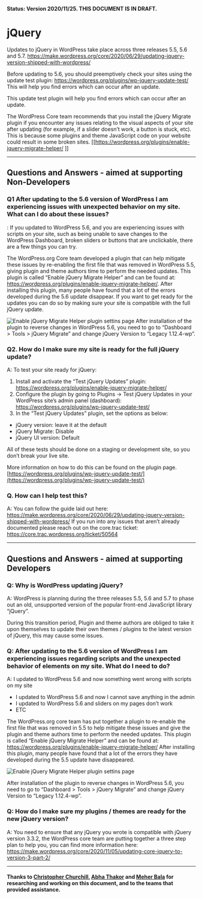 **Status: Version 2020/11/25. THIS DOCUMENT IS IN DRAFT.**

# jQuery

Updates to jQuery in WordPress take place across three releases 5.5, 5.6 and 5.7.
https://make.wordpress.org/core/2020/06/29/updating-jquery-version-shipped-with-wordpress/   

Before updating to 5.6, you should preemptively check your sites using the update test plugin: https://wordpress.org/plugins/wp-jquery-update-test/    
This will help you find errors which can occur after an update.

This update test plugin will help you find errors which can occur after an update.

The WordPress Core team recommends that you install the jQuery Migrate plugin if you encounter any issues relating to the visual aspects of your site after updating (for example, if a slider doesn’t work, a button is stuck, etc). This is because some plugins and theme JavaScript code on your website could result in some broken sites. [[https://wordpress.org/plugins/enable-jquery-migrate-helper/ ]]


***

## Questions and Answers - aimed at supporting Non-Developers 

### Q1  After updating to the 5.6 version of WordPress I am experiencing issues with unexpected behavior on my site. What can I do about these issues?

: If you updated to WordPress 5.6, and you are experiencing issues with scripts on your site, such as being unable to save changes to the WordPress Dashboard, broken sliders or buttons that are unclickable, there are a few things you can try. 

The WordPress.org Core team developed a plugin that can help mitigate these issues by re-enabling the first file that was removed in WordPress 5.5, giving plugin and theme authors time to perform the needed updates. This plugin is called “Enable jQuery Migrate Helper” and can be found at: https://wordpress.org/plugins/enable-jquery-migrate-helper/.  After installing this plugin, many people have found that a lot of the errors developed during the 5.6 update disappear. If you want to get ready for the updates you can do so by making sure your site is compatible with the full jQuery update. 

![Enable jQuery Migrate Helper plugin settins page](https://github.com/wpmarketingteam/WP5.6Marcomms/blob/master/Questions%20and%20Answers/images/jquery-migrate-plugin.png  "Enable jQuery Migrate Helper plugin settins page")
After installation of the plugin to reverse changes in WordPress 5.6, you need to go to “Dashboard > Tools > jQuery Migrate” and change jQuery Version to “Legacy 1.12.4-wp”.

### Q2. How do I make sure my site is ready for the full jQuery update? 

A: To test your site ready for jQuery:
1. Install and activate the “Test jQuery Updates” plugin: https://wordpress.org/plugins/enable-jquery-migrate-helper/
2. Configure the plugin by going to Plugins -> Test jQuery Updates in your WordPress site’s admin panel (dashboard): https://wordpress.org/plugins/wp-jquery-update-test/ 
3. In the “Test jQuery Updates” plugin, set the options as below:
 - jQuery version: leave it at the default 
 - jQuery Migrate: Disable
 - jQuery UI version: Default

All of these tests should be done on a staging or development site, so you don’t break your live site. 

More information on how to do this can be found on the plugin page. [https://wordpress.org/plugins/wp-jquery-update-test/](https://wordpress.org/plugins/wp-jquery-update-test/)












### Q. How can I help test this? 
A: You can follow the guide laid out here: https://make.wordpress.org/core/2020/06/29/updating-jquery-version-shipped-with-wordpress/ 
If you run into any issues that aren’t already documented please reach out on the core.trac ticket: https://core.trac.wordpress.org/ticket/50564

***

## Questions and Answers - aimed at supporting Developers 

### Q: Why is WordPress updating jQuery?
A: WordPress is planning during the three releases 5.5, 5.6 and 5.7 to phase out an old, unsupported version of the popular front-end JavaScript library “jQuery”. 

During this transition period, Plugin and theme authors are obliged to take it upon themselves to update their own themes / plugins to the latest version of jQuery, this may cause some issues.

### Q: After updating to  the 5.6 version of WordPress I am experiencing issues regarding scripts and the unexpected behavior of elements on my site. What do I need to do?

A: I updated to WordPress 5.6 and now something went wrong with scripts on my site
 - I updated to WordPress 5.6 and now I cannot save anything in the admin
 - I updated to WordPress 5.6 and sliders on my pages don’t work
 - ETC
 
The WordPress.org core team has put together a plugin to re-enable the first file that was removed in 5.5 to help mitigate these issues and give the plugin and theme authors time to perform the needed updates. This plugin is called “Enable jQuery Migrate Helper” and can be found at: https://wordpress.org/plugins/enable-jquery-migrate-helper/
After installing this plugin, many people have found that a lot of the errors they have developed during the 5.5 update have disappeared.

![Enable jQuery Migrate Helper plugin settins page](https://github.com/wpmarketingteam/WP5.6Marcomms/blob/master/Questions%20and%20Answers/images/jquery-migrate-plugin.png  "Enable jQuery Migrate Helper plugin settins page")


After installation of the plugin to reverse changes in WordPress 5.6, you need to go to “Dashboard > Tools > jQuery Migrate” and change jQuery Version to “Legacy 1.12.4-wp”. 


### Q: How do I make sure my plugins / themes are ready for the new jQuery version? 
A: You need to ensure that any jQuery you wrote is compatible with jQuery version 3.3.2, the WordPress core team are putting together a three step plan to help you, you can find more information here:  https://make.wordpress.org/core/2020/11/05/updating-core-jquery-to-version-3-part-2/


***


#### Thanks to [Christopher Churchill](https://profiles.wordpress.org/vimes1984/), [Abha Thakor](https://profiles.wordpress.org/webcommsat/) and [Meher Bala](https://profiles.wordpress.org/meher/) for researching and working on this document, and to the teams that provided assistance.



 

